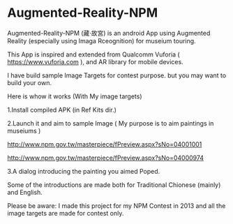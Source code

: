  Augmented-Reality-NPM
=====================

Augmented-Reality-NPM (藏‧故宮) is an android App using Augmented Reality (especially using Imaga Rceognition) for museium touring. 

This App is inspired and extended from Qualcomm Vuforia ( https://www.vuforia.com ), and AR library for mobile devices.

I have build sample Image Targets for contest purpose. but you may want to build your own.

Here is whow it works (With My image targets)

1.Install compiled APK (in Ref Kits dir.)

2.Launch it and aim to sample Image ( My purpose is to aim paintings in museiums )

  http://www.npm.gov.tw/masterpiece/fPreview.aspx?sNo=04001001
  
  http://www.npm.gov.tw/masterpiece/fPreview.aspx?sNo=04000974
  
3.A dialog introducing the painting you aimed Poped.

Some of the introductions are made both for Traditional Chionese (mainly) and English.

Please be aware: I made this project for my NPM Contest in 2013 and all the image targets are made for contest only.




